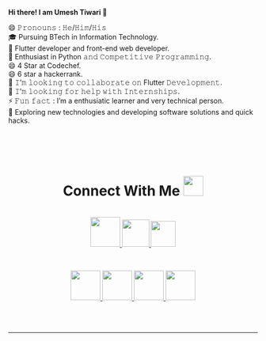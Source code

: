  **Hi there! I am **Umesh Tiwari** 👋**

😄 𝙿𝚛𝚘𝚗𝚘𝚞𝚗𝚜 : 𝙷𝚎/𝙷𝚒𝚖/𝙷𝚒𝚜                                       
🎓 Pursuing BTech in Information Technology.                                                                              
💼 Flutter developer and front-end web developer.                                                                            
🌱 Enthusiast in Python 𝚊𝚗𝚍 𝙲𝚘𝚖𝚙𝚎𝚝𝚒𝚝𝚒𝚟𝚎 𝙿𝚛𝚘𝚐𝚛𝚊𝚖𝚖𝚒𝚗𝚐.                                                                             
😄 4 Star at Codechef.                                                                            
😄 6 star a hackerrank.                                                                            
👯 𝙸’𝚖 𝚕𝚘𝚘𝚔𝚒𝚗𝚐 𝚝𝚘 𝚌𝚘𝚕𝚕𝚊𝚋𝚘𝚛𝚊𝚝𝚎 𝚘𝚗 Flutter 𝙳𝚎𝚟𝚎𝚕𝚘𝚙𝚖𝚎𝚗𝚝.                                                                            
🤔 𝙸’𝚖 𝚕𝚘𝚘𝚔𝚒𝚗𝚐 𝚏𝚘𝚛 𝚑𝚎𝚕𝚙 𝚠𝚒𝚝𝚑 𝙸𝚗𝚝𝚎𝚛𝚗𝚜𝚑𝚒𝚙𝚜.                                                                            
⚡ 𝙵𝚞𝚗 𝚏𝚊𝚌𝚝 : I’m a enthusiatic learner and very technical person.                                                                            
🤔 Exploring new technologies and developing software solutions and quick hacks.                                                                            

<br/>
<br/>
<br/>                                                                    

<h1 align="center">
  Connect With Me
  <a target="_blank">
    <img src="http://cdn.shopify.com/s/files/1/1061/1924/products/Handshake_Emoji_Icon_ios10_grande.png?v=1571606090" width="40px" />
  </a>
</h1>

<p align="center">
  <br>
  <a href="https://www.linkedin.com/in/umesh-tiwari-861826174/" target="_blank">
    <code><img height="60" width="60" src="https://cdn3d.iconscout.com/3d/free/thumb/linkedin-4059209-3364061@0.png"/></code>
  <a href="https://www.instagram.com/umeshtiwari__/" target="_blank">
    <code><img height="55" width="55" src="https://upload.wikimedia.org/wikipedia/commons/thumb/5/58/Instagram-Icon.png/1200px-Instagram-Icon.png"/></code>
  </a>
  <a href="https://mail.google.com/mail/u/0/#inbox?compose=DmwnWrRqhsNZRhFQkptHnCPsKjCxkdrdXVdzHdXcsFBbxbHmVFLFxbVvspvPNJKjgCfxdvzhpdrg">
    <code><img height="52" width="50" src="https://upload.wikimedia.org/wikipedia/commons/thumb/7/7e/Gmail_icon_%282020%29.svg/2560px-Gmail_icon_%282020%29.svg.png"/></code>
  </a>
</p>
<br/>

  
<p align="center">
  <a href="https://www.hackerrank.com/umeshtiwari" target="_blank">
    <code><img height="60" width="60" src="https://upload.wikimedia.org/wikipedia/commons/thumb/6/65/HackerRank_logo.png/768px-HackerRank_logo.png"/></code>
  </a>

  <a href="https://codeforces.com/profile/umeshtiwari" target="_blank">
    <code><img height="60" width="60" src="https://apprecs.org/gp/images/app-icons/300/1c/com.innsolutions.codeforcesstats.jpg"/></code>
  </a>

 

  <a href="https://www.codechef.com/users/umeshtiwari" target="_blank">
    <code><img height="60" width="60" src="https://static.uacdn.net/thumbnail/external-app-icons/ce4fd2180646452aa0b03c3ffa3ef8e2.png"/></code>
  </a>
  
  <a href="https://leetcode.com/umeshtiwari/" target="_blank">
    <code><img height="60" width="60" src="https://upload.wikimedia.org/wikipedia/commons/1/19/LeetCode_logo_black.png"/></code>
  </a>
</p>

<br/>
<br/>

-----
